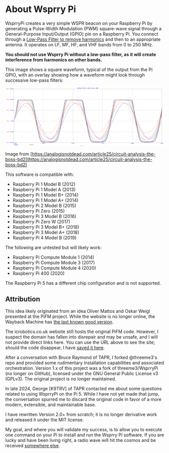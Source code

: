 <!-- Spelling and grammar checked -->
# About Wsprry Pi

WsprryPi creates a very simple WSPR beacon on your Raspberry Pi by generating a Pulse-Width Modulation (PWM) square-wave signal through a General-Purpose Input/Output (GPIO) pin on a Raspberry Pi.  You connect through a [Low-Pass Filter to remove harmonics](https://www.nutsvolts.com/magazine/article/making\_waves\_) and then to an appropriate antenna.  It operates on LF, MF, HF, and VHF bands from 0 to 250 MHz.

**You should not use Wsprry Pi without a low-pass filter, as it will create interference from harmonics on other bands.**

This image shows a square waveform, typical of the output from the Pi GPIO, with an overlay showing how a waveform might look through successive low-pass filters:

![Waveforms](waveforms.png)

Image from [https://analogisnotdead.com/article25/circuit-analysis-the-boss-bd2](https://analogisnotdead.com/article25/circuit-analysis-the-boss-bd2)

This software is compatible with:

- Raspberry Pi 1 Model B (2012)
- Raspberry Pi 1 Model A (2013)
- Raspberry Pi 1 Model B+ (2014)
- Raspberry Pi 1 Model A+ (2014)
- Raspberry Pi 2 Model B (2015)
- Raspberry Pi Zero (2015)
- Raspberry Pi 3 Model B (2016)
- Raspberry Pi Zero W (2017)
- Raspberry Pi 3 Model B+ (2018)
- Raspberry Pi 3 Model A+ (2018)
- Raspberry Pi 4 Model B (2019)

The following are untested but will likely work:

- Raspberry Pi Compute Module 1 (2014)
- Raspberry Pi Compute Module 3 (2017)
- Raspberry Pi Compute Module 4 (2020)
- Raspberry Pi 400 (2020)

The Raspberry Pi 5 has a different chip configuration and is not supported.

## Attribution

This idea likely originated from an idea Oliver Mattos and Oskar Weigl presented at the PiFM project.  While the website is no longer online, the Wayback Machine has [the last known good version]( http://web.archive.org/web/20131016184311/http://www.icrobotics.co.uk/wiki/index.php/Turning_the_Raspberry_Pi_Into_an_FM_Transmitter).

The icrobotics.co.uk website still hosts the original PiFM code.  However, I suspect the domain has fallen into disrepair and may be unsafe, and I will not provide direct links here.  You can use the URL above to see the site; should the code disappear, I have [saved it here](https://github.com/lbussy/WsprryPi/raw/refs/heads/main/historical/pifm.tar.gz).

After a conversation with Bruce Raymond of TAPR, I forked @threeme3's repo and provided some rudimentary installation capabilities and associated orchestration.  Version 1.x of this project was a fork of threeme3/WsprryPi (no longer on GitHub), licensed under the GNU General Public License v3 (GPLv3).  The original project is no longer maintained.

In late 2024, George [K9TRV] of TAPR contacted me about some questions related to using WsprryPi on the Pi 5.  While I have not yet made that jump, the conversation spurred me to discard the original code in favor of a more modern, extensible, and maintainable base.

I have rewritten Version 2.0+ from scratch; it is no longer derivative work and released it under the MIT license.

My goal, and where you will validate my success, is to allow you to execute one command on your Pi to install and run the Wsprry Pi software.  If you are lucky and have been living right, a radio wave will hit the cosmos and be received [somewhere else](https://wsprnet.org).

